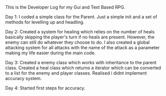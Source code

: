This is the Developer Log for my Gui and Text Based RPG. 


Day 1: 
I coded a simple class for the Parent. Just a simple init and a set of methods for levelling up and headling.

Day 2:
Created a system for healing which relies on the number of heals basically skipping the player's turn if no heals are present. However, the enemy can still do whatever they choose to do.
I also created a global attacking system for all attacks with the name of the attack as a parameter making my life easier during the main code.

Day 3:
Created a enemy class which works with inheritance to the parent class.
Created a heal class which returns a iterator which can be converted to a list for the enemy and player classes. 
Realised i didnt implement accuracy system.

Day 4:
Started first steps for accuracy.